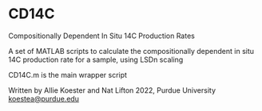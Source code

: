 # CD14C
Compositionally Dependent In Situ 14C Production Rates

A set of MATLAB scripts to calculate the compositionally dependent in situ 14C production rate for a sample, using LSDn scaling

CD14C.m is the main wrapper script

Written by Allie Koester and Nat Lifton 2022, Purdue University
koestea@purdue.edu
